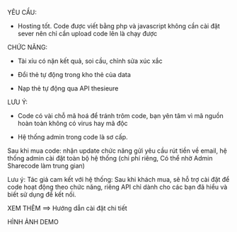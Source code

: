 YÊU CẦU:

- Hosting tốt. Code được viết bằng php và javascript không cần cài đặt sever nên chỉ cần upload code lên là chạy được

CHỨC NĂNG:

- Tài xỉu có nặn kết quả, soi cầu, chỉnh sửa xúc xắc

- Đổi thẻ tự động trong kho thẻ của data

- Nạp thẻ tự động qua API thesieure

LƯU Ý: 

- Code có vài chỗ mã hoá để tránh trôm code, bạn yên tâm vì mã nguồn hoàn toàn không có virus hay mã độc

- Hệ thống admin trong code là sơ cấp.

Sau khi mua code: nhận update chức năng gửi yêu cầu rút tiền về email, hệ thống admin cài đặt toàn bộ hệ thống (chi phí riêng, Có thể nhờ Admin Sharecode làm trung gian)

Lưu ý: Tác giả cam kết với hệ thống: Sau khi khách mua, sẽ hỗ trợ cài đặt để code hoạt động theo chức năng, riêng API chỉ dành cho các bạn đã hiểu và biết sử dụng để kết nối.


XEM THÊM ==> Hướng dẫn cài đặt chi tiết

 

HÌNH ẢNH DEMO

